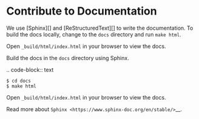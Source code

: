 # Contribute to Documentation

We use [Sphinx][] and [ReStructuredText][] to write the documentation. 
To build the docs locally, change to the `docs` directory and run `make html`.

Open `_build/html/index.html` in your browser to view the docs.

Build the docs in the ``docs`` directory using Sphinx.

.. code-block:: text

    $ cd docs
    $ make html

Open ``_build/html/index.html`` in your browser to view the docs.

Read more about `Sphinx <https://www.sphinx-doc.org/en/stable/>`__.
